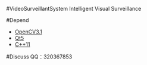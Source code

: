 #VideoSurveillantSystem
Intelligent Visual Surveillance

#Depend
* [OpenCV3.1](http://opencv.org/downloads.html)
* [Qt5](https://www.qt.io/download-open-source/#section-2)
* [C++11](C++11)

#Discuss
QQ：320367853